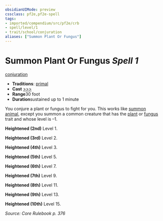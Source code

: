 ```yaml
---
obsidianUIMode: preview
cssclass: pf2e,pf2e-spell
tags:
- imported/compendium/src/pf2e/crb
- spell/level/1
- trait/school/conjuration
aliases: ["Summon Plant Or Fungus"]
---
```

# Summon Plant Or Fungus *Spell 1*   
[conjuration](conjuration.md)  

- **Traditions**: [primal](primal.md)
- **Cast** [>>>](chapter-9-playing-the-game.md#Actions "Three-Action") 
- **Range**30 foot
- **Duration**sustained up to 1 minute

You conjure a plant or fungus to fight for you. This works like [summon animal](summon-animal.md), except you summon a common creature that has the [plant](plant.md) or [fungus](fungus-b1.md) trait and whose level is –1.

**Heightened (2nd)** Level 1.

**Heightened (3rd)** Level 2.

**Heightened (4th)** Level 3.

**Heightened (5th)** Level 5.

**Heightened (6th)** Level 7.

**Heightened (7th)** Level 9.

**Heightened (8th)** Level 11.

**Heightened (9th)** Level 13.

**Heightened (10th)** Level 15.

*Source: Core Rulebook p. 376*